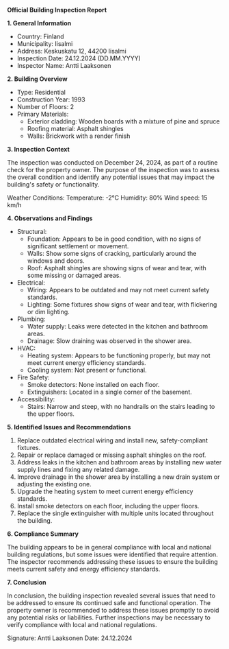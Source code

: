 **Official Building Inspection Report**

**1. General Information**

* Country: Finland
* Municipality: Iisalmi
* Address: Keskuskatu 12, 44200 Iisalmi
* Inspection Date: 24.12.2024 (DD.MM.YYYY)
* Inspector Name: Antti Laaksonen

**2. Building Overview**

* Type: Residential
* Construction Year: 1993
* Number of Floors: 2
* Primary Materials:
	+ Exterior cladding: Wooden boards with a mixture of pine and spruce
	+ Roofing material: Asphalt shingles
	+ Walls: Brickwork with a render finish

**3. Inspection Context**

The inspection was conducted on December 24, 2024, as part of a routine check for the property owner. The purpose of the inspection was to assess the overall condition and identify any potential issues that may impact the building's safety or functionality.

Weather Conditions:
Temperature: -2°C
Humidity: 80%
Wind speed: 15 km/h

**4. Observations and Findings**

* Structural:
	+ Foundation: Appears to be in good condition, with no signs of significant settlement or movement.
	+ Walls: Show some signs of cracking, particularly around the windows and doors.
	+ Roof: Asphalt shingles are showing signs of wear and tear, with some missing or damaged areas.
* Electrical:
	+ Wiring: Appears to be outdated and may not meet current safety standards.
	+ Lighting: Some fixtures show signs of wear and tear, with flickering or dim lighting.
* Plumbing:
	+ Water supply: Leaks were detected in the kitchen and bathroom areas.
	+ Drainage: Slow draining was observed in the shower area.
* HVAC:
	+ Heating system: Appears to be functioning properly, but may not meet current energy efficiency standards.
	+ Cooling system: Not present or functional.
* Fire Safety:
	+ Smoke detectors: None installed on each floor.
	+ Extinguishers: Located in a single corner of the basement.
* Accessibility:
	+ Stairs: Narrow and steep, with no handrails on the stairs leading to the upper floors.

**5. Identified Issues and Recommendations**

1. Replace outdated electrical wiring and install new, safety-compliant fixtures.
2. Repair or replace damaged or missing asphalt shingles on the roof.
3. Address leaks in the kitchen and bathroom areas by installing new water supply lines and fixing any related damage.
4. Improve drainage in the shower area by installing a new drain system or adjusting the existing one.
5. Upgrade the heating system to meet current energy efficiency standards.
6. Install smoke detectors on each floor, including the upper floors.
7. Replace the single extinguisher with multiple units located throughout the building.

**6. Compliance Summary**

The building appears to be in general compliance with local and national building regulations, but some issues were identified that require attention. The inspector recommends addressing these issues to ensure the building meets current safety and energy efficiency standards.

**7. Conclusion**

In conclusion, the building inspection revealed several issues that need to be addressed to ensure its continued safe and functional operation. The property owner is recommended to address these issues promptly to avoid any potential risks or liabilities. Further inspections may be necessary to verify compliance with local and national regulations.

Signature: Antti Laaksonen
Date: 24.12.2024